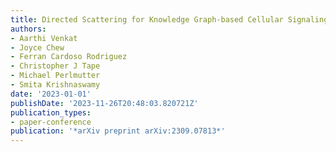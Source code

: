 ```yaml
---
title: Directed Scattering for Knowledge Graph-based Cellular Signaling Analysis
authors:
- Aarthi Venkat
- Joyce Chew
- Ferran Cardoso Rodriguez
- Christopher J Tape
- Michael Perlmutter
- Smita Krishnaswamy
date: '2023-01-01'
publishDate: '2023-11-26T20:48:03.820721Z'
publication_types:
- paper-conference
publication: '*arXiv preprint arXiv:2309.07813*'
---
```

